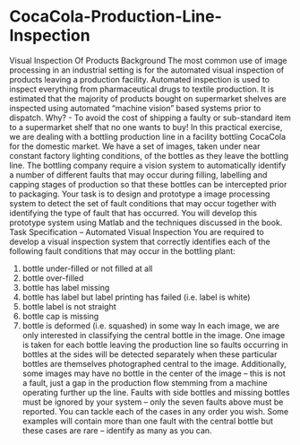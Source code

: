 # CocaCola-Production-Line-Inspection
Visual Inspection Of Products
Background
The most common use of image processing in an industrial setting is for the automated visual
inspection of products leaving a production facility. Automated inspection is used to inspect
everything from pharmaceutical drugs to textile production. It is estimated that the majority of
products bought on supermarket shelves are inspected using automated “machine vision” based
systems prior to dispatch. Why? - To avoid the cost of shipping a faulty or sub-standard item to a
supermarket shelf that no one wants to buy!
In this practical exercise, we are dealing with a bottling production line in a facility bottling CocaCola for the domestic market. We have a set of images, taken under near constant factory lighting
conditions, of the bottles as they leave the bottling line. The bottling company require a vision
system to automatically identify a number of different faults that may occur during filling, labelling
and capping stages of production so that these bottles can be intercepted prior to packaging.
Your task is to design and prototype a image processing system to detect the set of fault conditions
that may occur together with identifying the type of fault that has occurred. You will develop this
prototype system using Matlab and the techniques discussed in the book.
Task Specification – Automated Visual Inspection
You are required to develop a visual inspection system that correctly identifies each of the following
fault conditions that may occur in the bottling plant:
1. bottle under-filled or not filled at all
2. bottle over-filled
3. bottle has label missing
4. bottle has label but label printing has failed (i.e. label is white)
5. bottle label is not straight
6. bottle cap is missing
7. bottle is deformed (i.e. squashed) in some way
In each image, we are only interested in classifying the central bottle in the image. One image is
taken for each bottle leaving the production line so faults occurring in bottles at the sides will be
detected separately when these particular bottles are themselves photographed central to the
image. Additionally, some images may have no bottle in the center of the image – this is not a fault,
just a gap in the production flow stemming from a machine operating further up the line. Faults with
side bottles and missing bottles must be ignored by your system – only the seven faults above must
be reported. You can tackle each of the cases in any order you wish.
Some examples will contain more than one fault with the central bottle but these cases are rare –
identify as many as you can.
